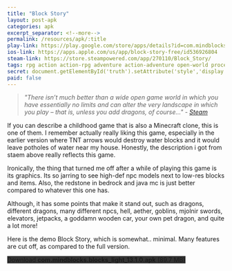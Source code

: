 ```yaml
---
title: "Block Story"
layout: post-apk
categories: apk
excerpt_separator: <!--more-->
permalink: /resources/apk/:title
play-link: https://play.google.com/store/apps/details?id=com.mindblocks.blocks_light
ios-link: https://apps.apple.com/us/app/block-story-free/id536926804
steam-link: https://store.steampowered.com/app/270110/Block_Story/
tags: rpg action action-rpg adventure action-adventure open-world procedural dragon
secret: document.getElementById('truth').setAttribute('style','display:block;');
paid: false
---
```


> _"There isn’t much better than a wide open game world in which you have essentially no limits and can alter the very landscape in which you play – that is, unless you add dragons, of course…" - <a href="https://store.steampowered.com/app/270110/Block_Story/">Steam</a>_

If you can describe a childhood game that is also a Minecraft clone, this is one of them. I remember actually really liking this game, especially in the earlier version where TNT arrows would destroy water blocks and it would leave potholes of water near my house. Honestly, the description i got from staem above really reflects this game.

Ironically, the thing that turned me off after a while of playing this game is its graphics. Its so jarring to see high-def npc models next to low-res blocks and items. Also, the redstone in bedrock and java mc is just better compared to whatever this one has.

Although, it has some points that make it stand out, such as dragons, different dragons, many different npcs, hell, aether, goblins, mjolnir swords, elevators, jetpacks, a goddamn wooden car, your own pet dragon, and quite a lot more!

Here is the demo Block Story, which is somewhat.. minimal. Many features are cut off, as compared to the full version.

<div class="text-center">
    <a class="btn btn-dark btn-block w-100" onclick='apk("com.mindblocks.blocks_light_13.1.0.apk")' style="text-decoration: none; background-color: #333;"> Download <b>com.mindblocks.blocks_light_13.1.0.apk</b> (89.7 MB)</a><br>
    <div id="truth" style="display:none;">
        <a class="btn btn-dark btn-block w-100" onclick='apk("com.mindblocks.blocks_13.1.0.apk")' style="text-decoration: none; background-color: #333;"> Download <b>com.mindblocks.blocks_13.1.0.apk</b> (89.6 MB)</a><br>
        <a class="btn btn-dark btn-block w-100" onclick='apk("com.mindblocks.blocks_13.1.0_unlimited_gems.apk")' style="text-decoration: none; background-color: #333;"> Download <b>com.mindblocks.blocks_13.1.0_unlimited_gems.apk</b> (77.2 MB)</a>
    </div>
</div>
